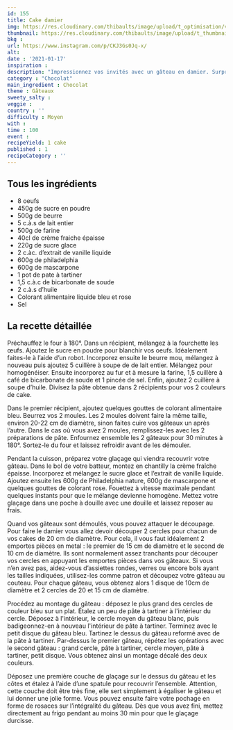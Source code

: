 ```yaml
---
id: 155
title: Cake damier
img: https://res.cloudinary.com/thibaults/image/upload/t_optimisation/v1610905939/Recipes/20210117_cake_damier.jpg
thumbnail: https://res.cloudinary.com/thibaults/image/upload/t_thumbnail_josie/v1610905939/Recipes/20210117_cake_damier.jpg
bkg : 
url: https://www.instagram.com/p/CKJ3Gs0Jq-x/
alt: 
date : '2021-01-17'
inspiration : 
description: "Impressionnez vos invités avec un gâteau en damier. Surprise garantie à la découpe !"
category : "Chocolat"
main_ingredient : Chocolat
theme : Gâteaux
sweety_salty : 
veggie : 
country : ''
difficulty : Moyen
with : 
time : 100
event :
recipeYield: 1 cake
published : 1
recipeCategory : ''
---
```


## Tous les ingrédients
 - 8 oeufs
 - 450g de sucre en poudre
 - 500g de beurre
 - 5 c.à.s de lait entier
 - 500g de farine
 - 40cl de crème fraiche épaisse
 - 220g de sucre glace
 - 2 c.àc. d’extrait de vanille liquide
 - 600g de philadelphia
 - 600g de mascarpone
 - 1 pot de pate à tartiner
 - 1,5 c.à.c de bicarbonate de soude
 - 2 c.à.s d’huile
 - Colorant alimentaire liquide bleu et rose
 - Sel

## La recette détaillée
Préchauffez le four à 180°. Dans un récipient, mélangez à la fourchette les œufs. Ajoutez le sucre en poudre pour blanchir vos oeufs. Idéalement faites-le à l’aide d’un robot. Incorporez ensuite le beurre mou, mélangez à nouveau puis ajoutez 5 cuillère à soupe de de lait entier. Mélangez pour homogénéiser. Ensuite incorporez au fur et à mesure la farine, 1,5 cuillère à café de bicarbonate de soude et 1 pincée de sel. Enfin, ajoutez 2 cuillère à soupe d’huile. Divisez la pâte obtenue dans 2 récipients pour vos 2 couleurs de cake.

Dans le premier récipient, ajoutez quelques gouttes de colorant alimentaire bleu. Beurrez vos 2 moules. Les 2 moules doivent faire la même taille, environ 20-22 cm de diamètre, sinon faites cuire vos gâteaux un après l’autre. Dans le cas où vous avez 2 moules, remplissez-les avec les 2 préparations de pâte. Enfournez ensemble les 2 gâteaux pour 30 minutes à 180°. Sortez-le du four et laissez refroidir avant de les démouler.

Pendant la cuisson, préparez votre glaçage qui viendra recouvrir votre gâteau. Dans le bol de votre batteur, montez en chantilly la crème fraîche épaisse. Incorporez et mélangez le sucre glace et l’extrait de vanille liquide. Ajoutez ensuite les 600g de Philadelphia nature, 600g de mascarpone et quelques gouttes de colorant rose. Fouettez à vitesse maximale pendant quelques instants pour que le mélange devienne homogène. Mettez votre glaçage dans une poche à douille avec une douille et laissez reposer au frais.

Quand vos gâteaux sont démoulés, vous pouvez attaquer le découpage. Pour faire le damier vous allez devoir découper 2 cercles pour chacun de vos cakes de 20 cm de diamètre. Pour cela, il vous faut idéalement 2 emportes pièces en metal : le premier de 15 cm de diamètre et le second de 10 cm de diamètre. Ils sont normalement assez tranchants pour découper vos cercles en appuyant les emportes pièces dans vos gâteaux. Si vous n’en avez pas, aidez-vous d’assiettes rondes, verres ou encore bols ayant les tailles indiquées, utilisez-les comme patron et découpez votre gâteau au couteau. Pour chaque gâteau, vous obtenez alors 1 disque de 10cm de diamètre et 2 cercles de 20 et 15 cm de diamètre.

Procédez au montage du gâteau : déposez le plus grand des cercles de couleur bleu sur un plat. Étalez un peu de pâte à tartiner à l'intérieur du cercle. Déposez à l'intérieur, le cercle moyen du gâteau blanc, puis badigeonnez-en à nouveau l'intérieur de pâte à tartiner. Terminez avec le petit disque du gâteau bleu. Tartinez le dessus du gâteau reformé avec de la pâte à tartiner. Par-dessus le premier gâteau, répétez les opérations avec le second gâteau : grand cercle, pâte à tartiner, cercle moyen, pâte à tartiner, petit disque. Vous obtenez ainsi un montage décalé des deux couleurs.

Déposez une première couche de glaçage sur le dessus du gâteau et les côtes et étalez à l’aide d’une spatule pour recouvrir l’ensemble. Attention, cette couche doit être très fine, elle sert simplement à égaliser le gâteau et lui donner une jolie forme. Vous pouvez ensuite faire votre pochage en forme de rosaces sur l’intégralité du gâteau. Dès que vous avez fini, mettez directement au frigo pendant au moins 30 min pour que le glaçage durcisse.
